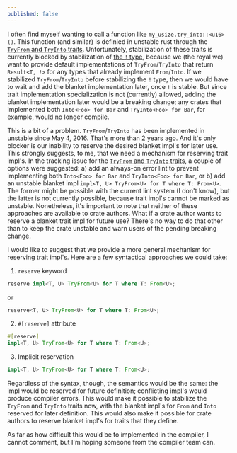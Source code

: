 ```yaml
---
published: false
---
```

I often find myself wanting to call a function like `my_usize.try_into::<u16>()`. This function (and similar) is definied in unstable rust through the [`TryFrom` and `TryInto` traits](https://github.com/rust-lang/rust/issues/33417). Unfortunately, stabilization of these traits is currently blocked by stabilization of [the `!` type](https://github.com/rust-lang/rust/issues/35121), because we (the royal we) want to provide default implementations of `TryFrom`/`TryInto` that return `Result<T, !>` for any types that already implement `From`/`Into`. If we stabilized `TryFrom`/`TryInto` before stabilizing the `!` type, then we would have to wait and add the blanket implementation later, once `!` is stable. But since trait implementation specialization is not (currently) allowed, adding the blanket implementation later would be a breaking change; any crates that implemented both `Into<Foo> for Bar` and `TryInto<Foo> for Bar`, for example, would no longer compile.

This is a bit of a problem. `TryFrom`/`TryInto` has been implemented in unstable since May 4, 2016. That's more than 2 years ago. And it's only blocker is our inability to reserve the desired blanket impl's for later use. This strongly suggests, to me, that we need a mechanism for reserving trait impl's. In the tracking issue for the [`TryFrom` and `TryInto` traits](https://github.com/rust-lang/rust/issues/33417), a couple of options were suggested: a) add an always-on error lint to prevent implementing both `Into<Foo> for Bar` and `TryInto<Foo> for Bar`, or b) add an unstable blanket impl `impl<T, U> TryFrom<U> for T where T: From<U>`. The former might be possible with the current lint system (I don't know), but the latter is not currently possible, because trait impl's cannot be marked as unstable. Nonetheless, it's important to note that neither of these approaches are available to crate authors. What if a crate author wants to reserve a blanket trait impl for future use? There's no way to do that other than to keep the crate unstable and warn users of the pending breaking change.

I would like to suggest that we provide a more general mechanism for reserving trait impl's. Here are a few syntactical approaches we could take:

1) `reserve` keyword

```rust
reserve impl<T, U> TryFrom<U> for T where T: From<U>;
```

or 

```rust
reserve<T, U> TryFrom<U> for T where T: From<U>;
```

2) `#[reserve]` attribute

```rust
#[reserve]
impl<T, U> TryFrom<U> for T where T: From<U>;
```

3) Implicit reservation

```rust
impl<T, U> TryFrom<U> for T where T: From<U>;
```

Regardless of the syntax, though, the semantics would be the same: the impl would be reserved for future definition; conflicting impl's would produce compiler errors. This would make it possible to stabilize the `TryFrom` and `TryInto` traits now, with the blanket impl's for `From` and `Into` reserved for later definition. This would also make it possible for crate authors to reserve blanket impl's for traits that they define.

As far as how difficult this would be to implemented in the compiler, I cannot comment, but I'm hoping someone from the compiler team can.
